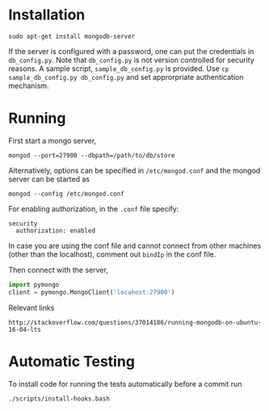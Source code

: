 # Installation


```
sudo apt-get install mongodb-server
```
If the server is configured with a password, one can put the credentials in `db_config.py`. Note that `db_config.py` is
not version controlled for security reasons. A sample script, `sample_db_config.py` is provided.
Use `cp sample_db_config.py db_config.py` and set approrpriate authentication mechanism. 

# Running

First start a mongo server, 
```
mongod --port=27900 --dbpath=/path/to/db/store
```

Alternatively, options can be specified in `/etc/mongod.conf` and the
mongod server can be started as

```
mongod --config /etc/mongod.conf
```

For enabling authorization, in the `.conf` file specify:
```
security
  authorization: enabled
```

In case you are using the conf file and cannot connect from 
other machines (other than the localhost), comment out `bindIp` in the conf file. 

Then connect with the server,
```python
import pymongo
client = pymongo.MongoClient('locahost:27900')
```

Relevant links
```
http://stackoverflow.com/questions/37014186/running-mongodb-on-ubuntu-16-04-lts
```

# Automatic Testing
To install code for running the tests automatically before a commit run
```
./scripts/install-hooks.bash
```

